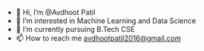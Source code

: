 - 👋 Hi, I’m @Avdhoot Patil
- 👀 I’m interested in Machine Learning and Data Science
- 🌱 I’m currently pursuing B.Tech CSE
- 📫 How to reach me avdhootpatil2016@gmail.com

<!---
ApLife1827/ApLife1827 is a ✨ special ✨ repository because its `README.md` (this file) appears on your GitHub profile.
You can click the Preview link to take a look at your changes.
--->

